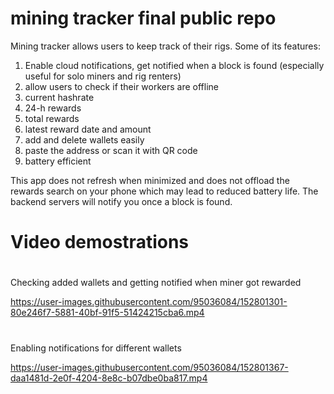 # mining tracker final public repo
Mining tracker allows users to keep track of their rigs. Some of its features:

1) Enable cloud notifications, get notified when a block is found (especially useful for solo miners and rig renters)
2) allow users to check if their workers are offline
3) current hashrate
4) 24-h rewards
5) total rewards
6) latest reward date and amount
7) add and delete wallets easily
8) paste the address or scan it with QR code
9) battery efficient

This app does not refresh when minimized and does not offload the rewards search on your phone which may lead to reduced battery life. The backend servers will notify you once a block is found.
# Video demostrations
#
Checking added wallets and getting notified when miner got rewarded

https://user-images.githubusercontent.com/95036084/152801301-80e246f7-5881-40bf-91f5-51424215cba6.mp4

#
Enabling notifications for different wallets

https://user-images.githubusercontent.com/95036084/152801367-daa1481d-2e0f-4204-8e8c-b07dbe0ba817.mp4

#

